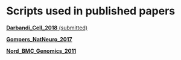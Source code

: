 # Scripts used in published papers

[**Darbandi_Cell_2018** (submitted)](https://github.com/NordNeurogenomicsLab/Publications/tree/master/Darbandi_Cell_2018)

[**Gompers_NatNeuro_2017**](https://github.com/NordNeurogenomicsLab/Publications/tree/master/Gompers_NatNeuro_2017)

[**Nord_BMC_Genomics_2011**](https://github.com/NordNeurogenomicsLab/Publications/tree/master/Nord_BMC_Genomics_2011)

